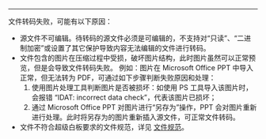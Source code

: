 <Title>为什么有些文件会转码失败？</Title>


---

文件转码失败，可能有以下原因：
- 源文件不可编辑。待转码的源文件必须是可编辑的，不⽀持对“只读”、“⼆进制加密”或设置了其它保护导致内容⽆法编辑的⽂件进⾏转码。
- 文件包含的图片在压缩过程中受损，破坏图片结构，此时图片虽然可以正常预览，但是会导致文件转码失败。
    例如：图片在 Microsoft Office PPT 中导入正常，但无法转为 PDF，可通过如下步骤判断失败原因和处理：
    1. 使用图片处理工具判断图片是否被损坏：如使用 PS 工具导入该图片时，会报错 “IDAT: incorrect data check”，代表该图片已损坏；
    2. 通过 Microsoft Office PPT 对图片进行“另存为”操作，PPT 会对图片重新进行处理。此时将另存为的图片重新插入源文件，可正常文件转码。
- 文件不符合超级白板要求的文件规范，详见 [文件规范](/super-board-ios/product-desc/use-restrictions/filerule)。